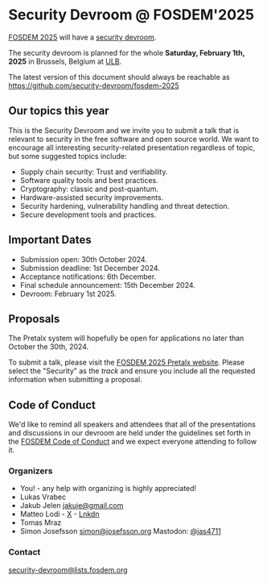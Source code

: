# Security Devroom @ FOSDEM'2025

[FOSDEM 2025](https://fosdem.org/2025/) will have a [security
devroom](https://fosdem.org/2025/schedule/track/security/).

The security devroom is planned for the whole **Saturday, February
1th, 2025** in Brussels, Belgium at [ULB](http://www.ulb.ac.be/).

The latest version of this document should always be reachable as
https://github.com/security-devroom/fosdem-2025

## Our topics this year

This is the Security Devroom and we invite you to submit a talk that
is relevant to security in the free software and open source world.
We want to encourage all interesting security-related presentation
regardless of topic, but some suggested topics include:

- Supply chain security: Trust and verifiability.
- Software quality tools and best practices.
- Cryptography: classic and post-quantum.
- Hardware-assisted security improvements.
- Security hardening, vulnerability handling and threat detection.
- Secure development tools and practices.

## Important Dates

- Submission open: 30th October 2024.
- Submission deadline: 1st December 2024.
- Acceptance notifications: 6th December.
- Final schedule announcement: 15th December 2024.
- Devroom: February 1st 2025.

## Proposals

The Pretalx system will hopefully be open for applications no later
than October the 30th, 2024.

To submit a talk, please visit the [FOSDEM 2025 Pretalx
website](https://pretalx.fosdem.org/fosdem-2025/cfp).  Please select
the "Security" as the *track* and ensure you include all the requested
information when submitting a proposal.

## Code of Conduct

We'd like to remind all speakers and attendees that all of the
presentations and discussions in our devroom are held under the
guidelines set forth in the [FOSDEM Code of
Conduct](https://fosdem.org/2025/practical/conduct/) and we expect
everyone attending to follow it.

### Organizers

  * You! - any help with organizing is highly appreciated!
  * Lukas Vrabec
  * Jakub Jelen <jakuje@gmail.com>
  * Matteo Lodi - [X](https://x.com/matte_lodi) - [Lnkdn](https://www.linkedin.com/in/matteo-lodi-90/)
  * Tomas Mraz
  * Simon Josefsson <simon@josefsson.org> Mastodon: [@jas4711](https://infosec.exchange/web/@jas4711)

### Contact

[security-devroom@lists.fosdem.org](https://lists.fosdem.org/listinfo/security-devroom)
